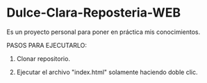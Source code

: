 # Dulce-Clara-Reposteria-WEB
Es un proyecto personal para poner en práctica mis conocimientos.

PASOS PARA EJECUTARLO:

1. Clonar repositorio.
 
2. Ejecutar el archivo "index.html" solamente haciendo doble clic.
     
